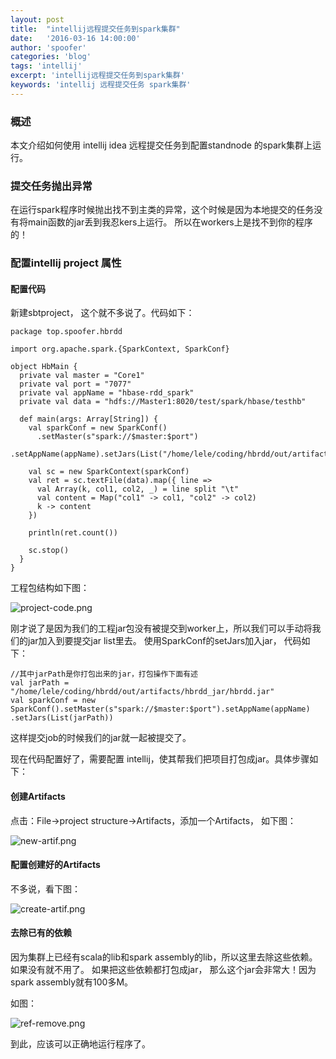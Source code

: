 ```yaml
---
layout: post
title:  "intellij远程提交任务到spark集群"
date:   '2016-03-16 14:00:00'
author: 'spoofer'
categories: 'blog'
tags: 'intellij'
excerpt: 'intellij远程提交任务到spark集群'
keywords: 'intellij 远程提交任务 spark集群'
---
```


### 概述

本文介绍如何使用 intellij idea 远程提交任务到配置standnode 的spark集群上运行。

<!--more-->

### 提交任务抛出异常

在运行spark程序时候抛出找不到主类的异常，这个时候是因为本地提交的任务没有将main函数的jar丢到我忍kers上运行。
所以在workers上是找不到你的程序的！

### 配置intellij project 属性

#### 配置代码

新建sbtproject， 这个就不多说了。代码如下：

```
package top.spoofer.hbrdd

import org.apache.spark.{SparkContext, SparkConf}

object HbMain {
  private val master = "Core1"
  private val port = "7077"
  private val appName = "hbase-rdd_spark"
  private val data = "hdfs://Master1:8020/test/spark/hbase/testhb"

  def main(args: Array[String]) {
    val sparkConf = new SparkConf()
      .setMaster(s"spark://$master:$port")
      .setAppName(appName).setJars(List("/home/lele/coding/hbrdd/out/artifacts/hbrdd_jar/hbrdd.jar"))

    val sc = new SparkContext(sparkConf)
    val ret = sc.textFile(data).map({ line =>
      val Array(k, col1, col2, _) = line split "\t"
      val content = Map("col1" -> col1, "col2" -> col2)
      k -> content
    })

    println(ret.count())

    sc.stop()
  }
}
```

工程包结构如下图：

![project-code.png][1]

刚才说了是因为我们的工程jar包没有被提交到worker上，所以我们可以手动将我们的jar加入到要提交jar list里去。
使用SparkConf的setJars加入jar， 代码如下：

```
//其中jarPath是你打包出来的jar，打包操作下面有述
val jarPath = "/home/lele/coding/hbrdd/out/artifacts/hbrdd_jar/hbrdd.jar"
val sparkConf = new SparkConf().setMaster(s"spark://$master:$port").setAppName(appName)
.setJars(List(jarPath))

```
这样提交job的时候我们的jar就一起被提交了。

现在代码配置好了，需要配置 intellij，使其帮我们把项目打包成jar。具体步骤如下：

#### 创建Artifacts

点击：File->project structure->Artifacts，添加一个Artifacts， 如下图：

![new-artif.png][2]

#### 配置创建好的Artifacts

不多说，看下图：

![create-artif.png][3]

#### 去除已有的依赖

因为集群上已经有scala的lib和spark assembly的lib，所以这里去除这些依赖。如果没有就不用了。
如果把这些依赖都打包成jar， 那么这个jar会非常大！因为spark assembly就有100多M。

如图：

![ref-remove.png][4]

到此，应该可以正确地运行程序了。

[1]: http://www.spoofer.top/assets/images/2016/03/project-code.png
[2]: http://www.spoofer.top/assets/images/2016/03/new-artif.png
[3]: http://www.spoofer.top/assets/images/2016/03/create-artif.png
[4]: http://www.spoofer.top/assets/images/2016/03/ref-remove.png

